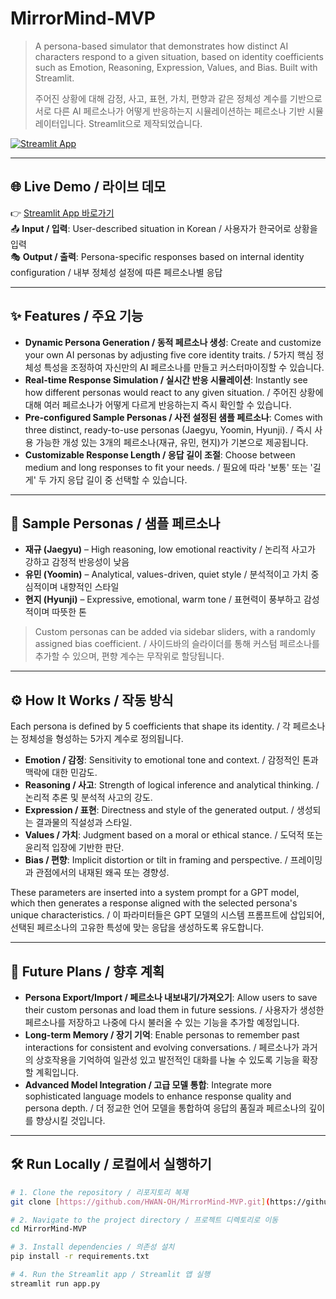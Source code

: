 # MirrorMind-MVP

> A persona-based simulator that demonstrates how distinct AI characters respond to a given situation, based on identity coefficients such as Emotion, Reasoning, Expression, Values, and Bias. Built with Streamlit.
> 
> 주어진 상황에 대해 감정, 사고, 표현, 가치, 편향과 같은 정체성 계수를 기반으로 서로 다른 AI 페르소나가 어떻게 반응하는지 시뮬레이션하는 페르소나 기반 시뮬레이터입니다. Streamlit으로 제작되었습니다.

[![Streamlit App](https://static.streamlit.io/badges/streamlit_badge_black_white.svg)](https://hwan-oh-mirrormind-mvp.streamlit.app)

---

## 🌐 Live Demo / 라이브 데모

👉 [Streamlit App 바로가기](https://hwan-oh-mirrormind-mvp.streamlit.app)  
📤 **Input / 입력**: User-described situation in Korean / 사용자가 한국어로 상황을 입력  
🎭 **Output / 출력**: Persona-specific responses based on internal identity configuration / 내부 정체성 설정에 따른 페르소나별 응답

---

## ✨ Features / 주요 기능

* **Dynamic Persona Generation / 동적 페르소나 생성**: Create and customize your own AI personas by adjusting five core identity traits. / 5가지 핵심 정체성 특성을 조정하여 자신만의 AI 페르소나를 만들고 커스터마이징할 수 있습니다.
* **Real-time Response Simulation / 실시간 반응 시뮬레이션**: Instantly see how different personas would react to any given situation. / 주어진 상황에 대해 여러 페르소나가 어떻게 다르게 반응하는지 즉시 확인할 수 있습니다.
* **Pre-configured Sample Personas / 사전 설정된 샘플 페르소나**: Comes with three distinct, ready-to-use personas (Jaegyu, Yoomin, Hyunji). / 즉시 사용 가능한 개성 있는 3개의 페르소나(재규, 유민, 현지)가 기본으로 제공됩니다.
* **Customizable Response Length / 응답 길이 조절**: Choose between medium and long responses to fit your needs. / 필요에 따라 '보통' 또는 '길게' 두 가지 응답 길이 중 선택할 수 있습니다.

---

## 🧠 Sample Personas / 샘플 페르소나

- **재규 (Jaegyu)** – High reasoning, low emotional reactivity / 논리적 사고가 강하고 감정적 반응성이 낮음
- **유민 (Yoomin)** – Analytical, values-driven, quiet style / 분석적이고 가치 중심적이며 내향적인 스타일
- **현지 (Hyunji)** – Expressive, emotional, warm tone / 표현력이 풍부하고 감성적이며 따뜻한 톤

> Custom personas can be added via sidebar sliders, with a randomly assigned bias coefficient. / 사이드바의 슬라이더를 통해 커스텀 페르소나를 추가할 수 있으며, 편향 계수는 무작위로 할당됩니다.

---

## ⚙️ How It Works / 작동 방식

Each persona is defined by 5 coefficients that shape its identity. / 각 페르소나는 정체성을 형성하는 5가지 계수로 정의됩니다.

- **Emotion / 감정**: Sensitivity to emotional tone and context. / 감정적인 톤과 맥락에 대한 민감도.
- **Reasoning / 사고**: Strength of logical inference and analytical thinking. / 논리적 추론 및 분석적 사고의 강도.
- **Expression / 표현**: Directness and style of the generated output. / 생성되는 결과물의 직설성과 스타일.
- **Values / 가치**: Judgment based on a moral or ethical stance. / 도덕적 또는 윤리적 입장에 기반한 판단.
- **Bias / 편향**: Implicit distortion or tilt in framing and perspective. / 프레이밍과 관점에서의 내재된 왜곡 또는 경향성.

These parameters are inserted into a system prompt for a GPT model, which then generates a response aligned with the selected persona's unique characteristics. / 이 파라미터들은 GPT 모델의 시스템 프롬프트에 삽입되어, 선택된 페르소나의 고유한 특성에 맞는 응답을 생성하도록 유도합니다.

---

## 🚀 Future Plans / 향후 계획

- **Persona Export/Import / 페르소나 내보내기/가져오기**: Allow users to save their custom personas and load them in future sessions. / 사용자가 생성한 페르소나를 저장하고 나중에 다시 불러올 수 있는 기능을 추가할 예정입니다.
- **Long-term Memory / 장기 기억**: Enable personas to remember past interactions for consistent and evolving conversations. / 페르소나가 과거의 상호작용을 기억하여 일관성 있고 발전적인 대화를 나눌 수 있도록 기능을 확장할 계획입니다.
- **Advanced Model Integration / 고급 모델 통합**: Integrate more sophisticated language models to enhance response quality and persona depth. / 더 정교한 언어 모델을 통합하여 응답의 품질과 페르소나의 깊이를 향상시킬 것입니다.

---

## 🛠️ Run Locally / 로컬에서 실행하기

```bash
# 1. Clone the repository / 리포지토리 복제
git clone [https://github.com/HWAN-OH/MirrorMind-MVP.git](https://github.com/HWAN-OH/MirrorMind-MVP.git)

# 2. Navigate to the project directory / 프로젝트 디렉토리로 이동
cd MirrorMind-MVP

# 3. Install dependencies / 의존성 설치
pip install -r requirements.txt

# 4. Run the Streamlit app / Streamlit 앱 실행
streamlit run app.py
